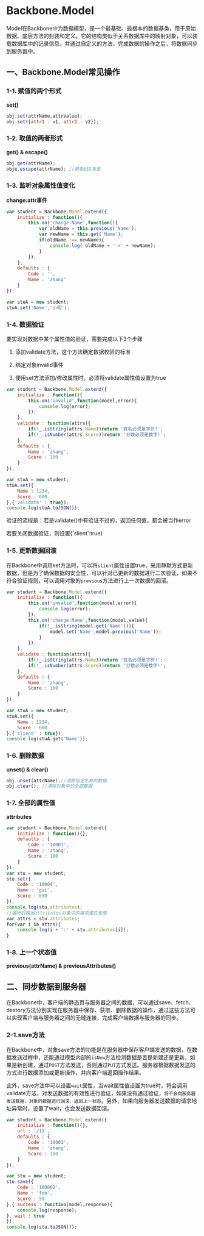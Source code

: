 # Backbone.Model

Model在Backbone中为数据模型，是一个最基础、最根本的数据基类，用于原始数据、底层方法的封装和定义。它的结构类似于关系数据库中的映射对象，可以装载数据库中的记录信息，并通过自定义的方法，完成数据的操作之后，将数据同步到服务器中。

## 一、Backbone.Model常见操作

### 1-1. 赋值的两个形式

**set()**

```javascript
obj.set(attrName,attrValue);
obj.set({attr1 : v1, attr2 : v2});
```

### 1-2. 取值的两者形式

**get() & escape()**

```javascript
obj.get(attrName);
obje.escape(attrName); //避免XSS攻击
```

### 1-3. 监听对象属性值变化

**change:attr事件**

```javascript
var student = Backbone.Model.extend({
    initialize : function(){
        this.on('change:Name',function(){
            var oldName = this.previous('Name');
            var newName = this.get('Name');
            if(oldName !== newName){
                console.log( oldName + '->' + newName);
            }
        });
    },
    defaults : {
        Code : '',
        Name : 'zhang'
    }
});

var stuA = new student;
stuA.set('Name','小明');
```

### 1-4. 数据验证

要实现对数据中某个属性值的验证，需要完成以下3个步骤

1. 添加validate方法，这个方法确定数据校验的标准

2. 绑定对象invalid事件

3. 使用set方法添加/修改属性时，必须将validate属性值设置为true

```javascript
var student = Backbone.Model.extend({
    initialize : function(){
        this.on('invalid',function(model,error){
            console.log(error);
        });
    },
    validate : function(attrs){
        if(!_.isString(attrs.Name))return '姓名必须是字符!';
        if(!_.isNumber(attrs.Score))return '分数必须是数字!';
    },
    defaults : {
        Name : 'zhang',
        Score : 100
    }
});

var stuA = new student;
stuA.set({
    Name : 1234,
    Score : 600
},{'validate' : true});
console.log(stuA.toJSON());
```

验证的流程是：若是validate()中有验证不过的，返回任何值，都会被当作error

若要关闭数据验证，则设置{'slient':true}

### 1-5. 更新数据回滚

在Backbone中调用set方法时，可以将`slient`属性设置true，采用静默方式更新数据，但是为了确保数据的安全性，可以针对已更新的数据进行二次验证，如果不符合验证规则，可以调用对象的`previous`方法进行上一次数据的回滚。

```javascript
var student = Backbone.Model.extend({
    initialize : function(){
        this.on('invalid',function(model,error){
            console.log(error);
        });
        this.on('change:Name',function(model,value){
            if(!_.isString(model.get('Name'))){
                model.set('Name',model.previous('Name'));
            }
        });
    },
    validate : function(attrs){
        if(!_.isString(attrs.Name))return '姓名必须是字符!';
        if(!_.isNumber(attrs.Score))return '分数必须是数字!';
    },
    defaults : {
        Name : 'zhang',
        Score : 100
    }
});

var stuA = new student;
stuA.set({
    Name : 1234,
    Score : 600
},{'slient' : true});
console.log(stuA.get('Name'));
```

### 1-6. 删除数据

**unset() & clear()**

```javascript
obj.unset(attrName);//清除指定名称的数据
obj.clear(); //清除对象中的全部数据
```

### 1-7. 全部的属性值

**attributes**

```javascript
var student = Backbone.Model.extend({
    initialize : function(){},
    defaults : {
        Code : '10001',
        Name : 'zhang',
        Score : 100
    }
});
var stu = new student;
stu.set({
    Code : '10004',
    Name : 'gui',
    Score : 650
});
console.log(stu.attributes);
//遍历后输出attributes对象中的每项属性和值
var attrs = stu.attributes;
for(var i in attrs){
    console.log(i + ':' + stu.attributes[i]);
}
```

### 1-8. 上一个状态值

**previous(attrName) & previousAttributes()**

## 二、同步数据到服务器

在Backbone中，客户端的静态页与服务器之间的数据，可以通过save、fetch、destory方法分别实现在服务器中保存、获取、删除数据的操作，通过这些方法可以实现客户端与服务器之间的无缝连接，完成客户端数据与服务器的同步。

### 2-1.save方法

在Backbone中，对象save方法的功能是在服务器中保存客户端发送的数据，在数据发送过程中，还能通过模型内部的`isNew`方法检测数据是否是新建还是更新，如果是新创建，通过`POST`方法发送，否则通过`PUT`方式发送。服务器根据数据发送的方式进行数据添加或更新操作，并向客户端返回操作结果。

此外，save方法中可以设置`wait`属性，当wait属性值设置为true时，将会调用validate方法，对发送数据的有效性进行验证，如果没有通过验证，`将不会向服务器发送数据，对象的数据进行回滚，返回上一状态`。另外，如果向服务器发送数据的请求地址异常时，设置了wait，也会发送数据回滚。

```javascript
var student = Backbone.Model.extend({
    initialize : function(){},
    url : '/11',
    defaults : {
        Code : '10001',
        Name : 'zhang',
        Score : 100
    }
});

var stu = new student;
stu.save({
    Code : '100002',
    Name : 'foo',
    Score : 50
},{ success : function(model,response){
    console.log(response);
}, wait : true
});
console.log(stu.toJSON());
```

